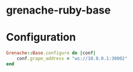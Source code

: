 # grenache-ruby-base

# Configuration

```ruby
Grenache::Base.configure do |conf|
    conf.grape_address = "ws://10.0.0.1:30002"
end
```
